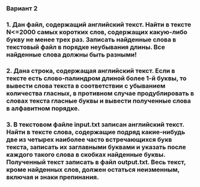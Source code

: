 ### Вариант 2

### 1. 	Дан файл, содержащий английский текст. Найти в тексте N<=2000 самых коротких слов, содержащих какую-либо букву не менее трех раз. Записать найденные слова в текстовый файл в порядке неубывания длины. Все найденные слова должны быть разными!
 
### 2. 	Дана строка, содержащая английский текст. Если в тексте есть слово-палиндром длиной более 1-й буквы, то вывести слова текста в    соответствии с убыванием количества гласных, в противном случае пpодублиpовать в словах текста гласные буквы и вывести   полученные слова в алфавитном поpядке.

### 3. В текстовом файле input.txt записан английский текст. Найти в тексте слова, содержащие подряд какие-нибудь две из четырех наиболее часто встречающихся букв текста, записать их заглавными буквами и указать после каждого такого слова в скобках найденные буквы. Полученный текст записать в файл output.txt. Весь текст, кроме найденных слов, должен остаться неизменным, включая и знаки препинания.
